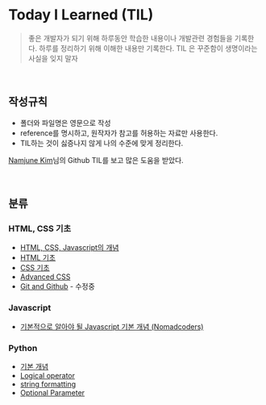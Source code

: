 # Today I Learned (TIL)

> 좋은 개발자가 되기 위해 하루동안 학습한 내용이나 개발관련 경험들을 기록한다.
> 하루를 정리하기 위해 이해한 내용만 기록한다.
> TIL 은 꾸준함이 생명이라는 사실을 잊지 말자

<br>

## 작성규칙

- 폴더와 파일명은 영문으로 작성
- reference를 명시하고, 원작자가 참고를 허용하는 자료만 사용한다.
- TIL하는 것이 싫증나지 않게 나의 수준에 맞게 정리한다.

[Namjune Kim](https://github.com/namjunemy)님의 Github TIL를 보고 많은 도움을 받았다.

<br>

## 분류

### HTML, CSS 기초

- [HTML, CSS, Javascript의 개념](https://github.com/kdh92417/TIL/blob/master/basic/basic%20language%20of%20web.md)
- [HTML 기초](https://github.com/kdh92417/TIL/blob/master/basic/HTML%20Basic.md)
- [CSS 기초](https://github.com/kdh92417/TIL/blob/master/basic/CSS.md)
- [Advanced CSS](https://github.com/kdh92417/TIL/blob/master/basic/advanced_css.md)
- [Git and Github]() - 수정중

### Javascript

- [기본적으로 알아야 될 Javascript 기본 개념 (Nomadcoders)](https://github.com/kdh92417/TIL/Users/adam/TIL/Javascript_Theory.md)

### Python

- [기본 개념](https://github.com/kdh92417/TIL/blob/master/python/basic_theory_in_python.md)
- [Logical operator](https://github.com/kdh92417/TIL/blob/master/python/logical_operator.md)
- [string formatting](https://github.com/kdh92417/TIL/blob/master/python/string_formatting.md)
- [Optional Parameter](https://github.com/kdh92417/TIL/blob/master/python/optional_parameter.md)
